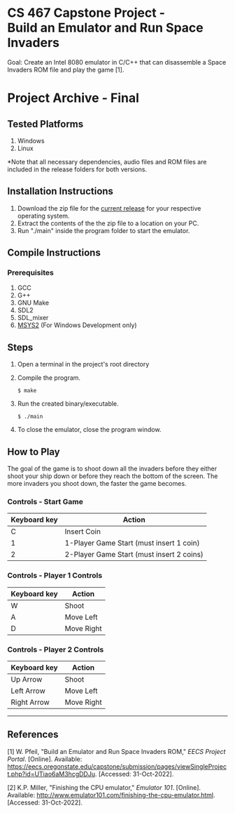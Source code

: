# CS 467 Capstone Project - <br> Build an Emulator and Run Space Invaders

Goal: Create an Intel 8080 emulator in C/C++ that can disassemble a Space Invaders ROM file and play the game [1].

# Project Archive - Final

## Tested Platforms
1. Windows
2. Linux

*Note that all necessary dependencies, audio files and ROM files are included in the release folders for both versions.

## Installation Instructions

1. Download the zip file for the [current release]() for your respective operating system.
2. Extract the contents of the the zip file to a location on your PC.
3. Run "./main" inside the program folder to start the emulator.

## Compile Instructions

### Prerequisites
1. GCC 
2. G++
3. GNU Make
4. SDL2
5. SDL_mixer
6. [MSYS2](https://www.msys2.org/) (For Windows Development only)

## Steps
1. Open a terminal in the project's root directory

2. Compile the program.

   ```
   $ make
   ```

3. Run the created binary/executable.

   ```
   $ ./main
   ```

4. To close the emulator, close the program window.

## How to Play
The goal of the game is to shoot down all the invaders before they either shoot your ship down or before they reach the bottom of the screen. The more invaders you shoot down, the faster the game becomes.

### Controls - Start Game

| Keyboard key | Action                                    |
| ------------ | ----------------------------------------- |
| C            | Insert Coin                               |
| 1            | 1-Player Game Start (must insert 1 coin)  |
| 2            | 2-Player Game Start (must insert 2 coins) |

### Controls - Player 1 Controls

| Keyboard key | Action     |
| ------------ | ---------- |
| W            | Shoot      |
| A            | Move Left  |
| D            | Move Right |

### Controls - Player 2 Controls

| Keyboard key | Action     |
| ------------ | ---------- |
| Up Arrow     | Shoot      |
| Left Arrow   | Move Left  |
| Right Arrow  | Move Right |

---

## References

[1] W. Pfeil, "Build an Emulator and Run Space Invaders ROM," *EECS Project Portal*. [Online]. Available: https://eecs.oregonstate.edu/capstone/submission/pages/viewSingleProject.php?id=UTiao6aM3hcgDDJu. [Accessed: 31-Oct-2022].

[2] K.P. Miller, "Finishing the CPU emulator," *Emulator 101*. [Online]. Available: http://www.emulator101.com/finishing-the-cpu-emulator.html. [Accessed: 31-Oct-2022].
